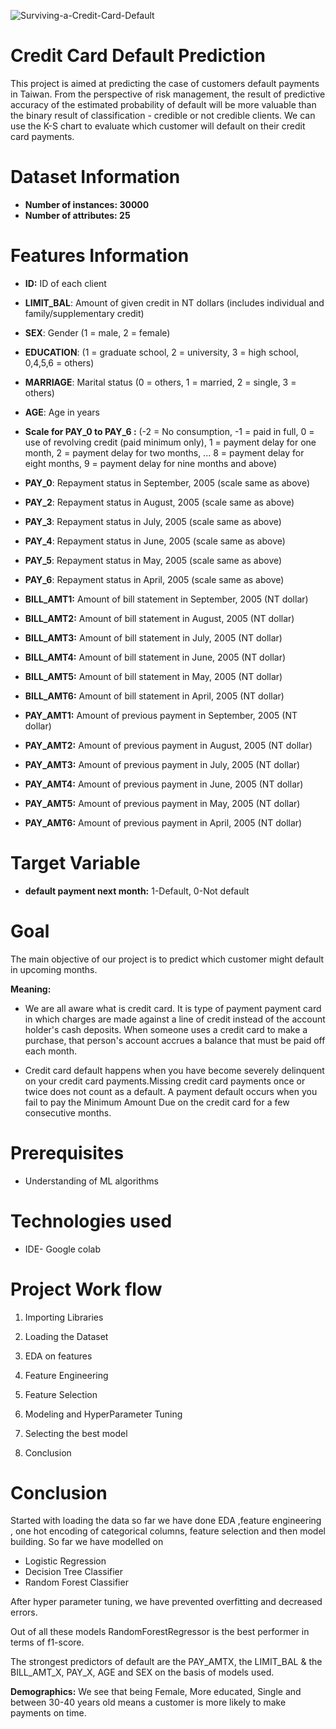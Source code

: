 ![Surviving-a-Credit-Card-Default](https://user-images.githubusercontent.com/60965420/205428396-f01f1512-733d-42b2-9ffd-edd6c33b0af8.png)
# Credit Card Default Prediction
This project is aimed at predicting the case of customers default payments in Taiwan. From the perspective of risk management, the result of predictive accuracy of the estimated probability of default will be more valuable than the binary result of classification - credible or not credible clients. We can use the K-S chart to evaluate which customer will default on their credit card payments.
# **Dataset Information**
* **Number of instances: 30000**
* **Number of attributes: 25**
# **Features Information**

* **ID:** ID of each client

* **LIMIT_BAL**: Amount of given credit in NT dollars (includes individual and family/supplementary credit)

* **SEX**: Gender (1 = male, 2 = female)

* **EDUCATION**: (1 = graduate school, 2 = university, 3 = high school, 0,4,5,6 = others)

* **MARRIAGE**: Marital status (0 = others, 1 = married, 2 = single, 3 = others)

* **AGE**: Age in years

* **Scale for PAY_0 to PAY_6 :** (-2 = No consumption, -1 = paid in full, 0 = use of revolving credit (paid minimum only), 1 = payment delay for one month, 2 = payment delay for two months, ... 8 = payment delay for eight months, 9 = payment delay for nine months and above)

* **PAY_0**: Repayment status in September, 2005 (scale same as above)

* **PAY_2**: Repayment status in August, 2005 (scale same as above)

* **PAY_3**: Repayment status in July, 2005 (scale same as above)

* **PAY_4**: Repayment status in June, 2005 (scale same as above)

* **PAY_5**: Repayment status in May, 2005 (scale same as above)

* **PAY_6**: Repayment status in April, 2005 (scale same as above)

* **BILL_AMT1:** Amount of bill statement in September, 2005 (NT dollar)

* **BILL_AMT2:** Amount of bill statement in August, 2005 (NT dollar)

* **BILL_AMT3:** Amount of bill statement in July, 2005 (NT dollar)

* **BILL_AMT4:** Amount of bill statement in June, 2005 (NT dollar)

* **BILL_AMT5:** Amount of bill statement in May, 2005 (NT dollar)

* **BILL_AMT6:** Amount of bill statement in April, 2005 (NT dollar)

* **PAY_AMT1:** Amount of previous payment in September, 2005 (NT dollar)

* **PAY_AMT2:** Amount of previous payment in August, 2005 (NT dollar)

* **PAY_AMT3:** Amount of previous payment in July, 2005 (NT dollar)

* **PAY_AMT4:** Amount of previous payment in June, 2005 (NT dollar)

* **PAY_AMT5:** Amount of previous payment in May, 2005 (NT dollar)

* **PAY_AMT6:** Amount of previous payment in April, 2005 (NT dollar)
# **Target Variable**
* **default payment next month:** 1-Default, 0-Not default
# **Goal**

The main objective of our project is to predict which customer might default in upcoming months.

**Meaning:**
* We are all aware what is credit card. It is type of payment payment card in which charges are made against a line of credit instead of the account holder's cash deposits. When someone uses a credit card to make a purchase, that person's account accrues a balance that must be paid off each month.

* Credit card default happens when you have become severely delinquent on your credit card payments.Missing credit card payments once or twice does not count as a default. A payment default occurs when you fail to pay the Minimum Amount Due on the credit card for a few consecutive months.
# **Prerequisites**
* Understanding of ML algorithms
# **Technologies used**
* IDE- Google colab
# **Project Work flow**
1. Importing Libraries

2. Loading the Dataset

3. EDA on features

4. Feature Engineering

5. Feature Selection

6. Modeling and HyperParameter Tuning

7. Selecting the best model

8. Conclusion

# **Conclusion**
Started with loading the data so far we have done EDA ,feature engineering , one hot encoding of categorical columns, feature selection and then model building. So far we have modelled on

* Logistic Regression
* Decision Tree Classifier
* Random Forest Classifier


After hyper parameter tuning, we have prevented overfitting and decreased errors.

Out of all these models RandomForestRegressor is the best performer in terms of f1-score.

The strongest predictors of default are the PAY_AMTX, the LIMIT_BAL & the BILL_AMT_X, PAY_X, AGE and SEX on the basis of models used.

**Demographics:** We see that being Female, More educated, Single and between 30-40 years old means a customer is more likely to make payments on time.
